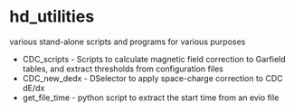 # hd_utilities
various stand-alone scripts and programs for various purposes

* CDC_scripts - Scripts to calculate magnetic field correction to Garfield tables, and extract thresholds from configuration files
* CDC_new_dedx - DSelector to apply space-charge correction to CDC dE/dx
* get_file_time - python script to extract the start time from an evio file

